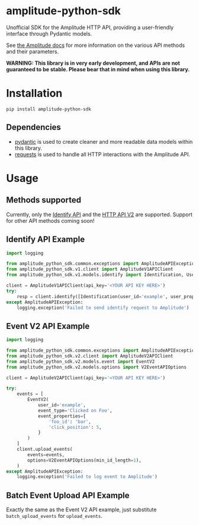 # amplitude-python-sdk

Unofficial SDK for the Amplitude HTTP API, providing a user-friendly interface through Pydantic models.

See [the Amplitude docs](https://developers.amplitude.com/docs) for more information on the various API methods and their parameters.

**WARNING: This library is in very early development, and APIs are not guaranteed to be stable. Please bear that in mind when using this library.**

# Installation

```
pip install amplitude-python-sdk
```

## Dependencies

* [pydantic](https://github.com/samuelcolvin/pydantic) is used to create cleaner and more readable data models within this library.
* [requests](https://github.com/psf/requests) is used to handle all HTTP interactions with the Amplitude API.

# Usage

## Methods supported

Currently, only the [Identify API](https://developers.amplitude.com/docs/identify-api) and the [HTTP API V2](https://developers.amplitude.com/docs/http-api-v2) are supported. Support for other API methods coming soon!

## Identify API Example

```python
import logging

from amplitude_python_sdk.common.exceptions import AmplitudeAPIException
from amplitude_python_sdk.v1.client import AmplitudeV1APIClient
from amplitude_python_sdk.v1.models.identify import Identification, UserProperties

client = AmplitudeV1APIClient(api_key='<YOUR API KEY HERE>')
try:
    resp = client.identify([Identification(user_id='example', user_properties=UserProperties()])
except AmplitudeAPIException:
    logging.exception('Failed to send identify request to Amplitude')
```

## Event V2 API Example

```python
import logging

from amplitude_python_sdk.common.exceptions import AmplitudeAPIException
from amplitude_python_sdk.v2.client import AmplitudeV2APIClient
from amplitude_python_sdk.v2.models.event import EventV2
from amplitude_python_sdk.v2.models.options import V2EventAPIOptions

client = AmplitudeV2APIClient(api_key='<YOUR API KEY HERE>')

try:
    events = [
        EventV2(
            user_id='example',
            event_type='Clicked on Foo',
            event_properties={
                'foo_id': 'bar',
                'click_position': 5,
            }
        )
    ]
    client.upload_events(
        events=events,
        options=V2EventAPIOptions(min_id_length=1),
    )
except AmplitudeAPIException:
    logging.exception('Failed to log event to Amplitude')
```

## Batch Event Upload API Example

Exactly the same as the Event V2 API example, just substitute `batch_upload_events` for `upload_events`.
